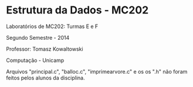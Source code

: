 Estrutura da Dados - MC202
=======

Laboratórios de MC202: Turmas E e F

Segundo Semestre - 2014

Professor: Tomasz Kowaltowski

Computação - Unicamp

Arquivos "principal.c", "balloc.c", "imprimearvore.c" e os os ".h" não foram feitos pelos alunos da disciplina.
